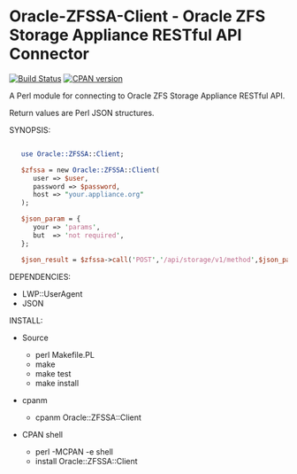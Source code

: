 # Oracle-ZFSSA-Client - Oracle ZFS Storage Appliance RESTful API Connector

[![Build Status](https://travis-ci.org/whindsx/Oracle-ZFSSA-Client.svg?branch=master)](https://travis-ci.org/whindsx/Oracle-ZFSSA-Client)
[![CPAN version](https://badge.fury.io/pl/Oracle-ZFSSA-Client.svg)](http://badge.fury.io/pl/Oracle-ZFSSA-Client)

A Perl module for connecting to Oracle ZFS Storage Appliance RESTful API.

Return values are Perl JSON structures.

SYNOPSIS:
```perl

   use Oracle::ZFSSA::Client;

   $zfssa = new Oracle::ZFSSA::Client(
      user => $user,
      password => $password,
      host => "your.appliance.org"
   );

   $json_param = {
      your => 'params',
      but  => 'not required',
   };

   $json_result = $zfssa->call('POST','/api/storage/v1/method',$json_param);
```

DEPENDENCIES:
   - LWP::UserAgent
   - JSON

INSTALL:
   - Source
      - perl Makefile.PL
      - make
      - make test
      - make install

   - cpanm
      - cpanm Oracle::ZFSSA::Client

   - CPAN shell
      - perl -MCPAN -e shell
      - install Oracle::ZFSSA::Client
